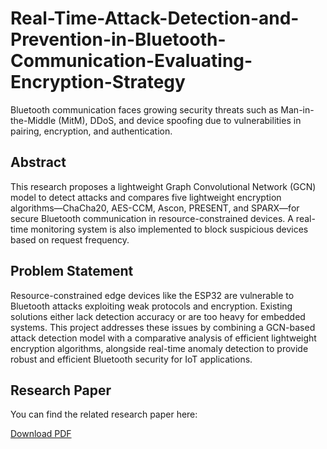 # Real-Time-Attack-Detection-and-Prevention-in-Bluetooth-Communication-Evaluating-Encryption-Strategy
Bluetooth communication faces growing security threats such as Man-in-the-Middle (MitM), DDoS, and device spoofing due to vulnerabilities in pairing, encryption, and authentication.

## Abstract

This research proposes a lightweight Graph Convolutional Network (GCN) model to detect attacks and compares five lightweight encryption algorithms—ChaCha20, AES-CCM, Ascon, PRESENT, and SPARX—for secure Bluetooth communication in resource-constrained devices. A real-time monitoring system is also implemented to block suspicious devices based on request frequency.

## Problem Statement

Resource-constrained edge devices like the ESP32 are vulnerable to Bluetooth attacks exploiting weak protocols and encryption. Existing solutions either lack detection accuracy or are too heavy for embedded systems. This project addresses these issues by combining a GCN-based attack detection model with a comparative analysis of efficient lightweight encryption algorithms, alongside real-time anomaly detection to provide robust and efficient Bluetooth security for IoT applications.


## Research Paper

You can find the related research paper here:  

[Download PDF](./paper/Group_8.pdf)
